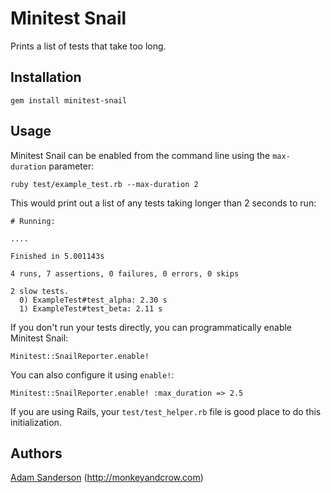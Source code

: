 Minitest Snail
======================

Prints a list of tests that take too long.

Installation
------------

    gem install minitest-snail
    
Usage
-----

Minitest Snail can be enabled from the command line using the `max-duration` parameter:

    ruby test/example_test.rb --max-duration 2
    
This would print out a list of any tests taking longer than 2 seconds to run:

    # Running:

    ....

    Finished in 5.001143s

    4 runs, 7 assertions, 0 failures, 0 errors, 0 skips

    2 slow tests.
      0) ExampleTest#test_alpha: 2.30 s
      1) ExampleTest#test_beta: 2.11 s

If you don't run your tests directly, you can programmatically enable Minitest Snail:
    
    Minitest::SnailReporter.enable!

You can also configure it using `enable!`:

    Minitest::SnailReporter.enable! :max_duration => 2.5
    
If you are using Rails, your `test/test_helper.rb` file is good place to do this initialization.

Authors 
-------

[Adam Sanderson](netghost@gmail.com) (http://monkeyandcrow.com)

